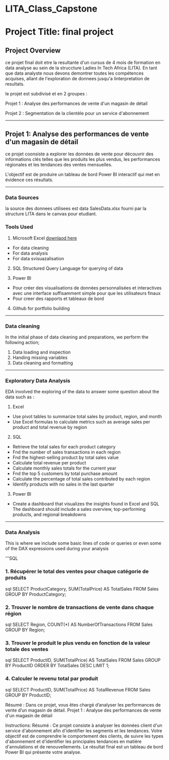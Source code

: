 # LITA_Class_Capstone

# Project Title: final project

## Project Overview
ce projet final doit etre la resultante d'un cursus de 4 mois de formation en data analyse au sein de la struccture Ladies In Tech Africa (LITA).
En tant que data analyste nous devons demontrer toutes les compétences acquises, allant de l'exploration de donnees jusqu'a linterpretation de resultats.

le projet est subdivisé et en 2 groupes :

Projet 1 : Analyse des performances de vente d'un magasin de détail

Projet 2 : Segmentation de la clientèle pour un service d'abonnement

-------------

## Projet 1: Analyse des performances de vente d'un magasin de détail

ce projet coonsiste a explorer les données de vente pour découvrir des informations clés telles que les produits les plus vendus, les performances
régionales et les tendances des ventes mensuelles. 

L'objectif est de produire un tableau de bord Power BI interactif qui met en évidence ces résultats.

-------

### Data Sources
la source des donnees utilisees est data SalesData.xlsx fourni par la structure LITA dans le canvas pour etudiant.

### Tools Used
1. Microsoft Excel [downlaod here](https://www.microsoft.com)
- For data cleaning
- For data analysis
- For data svisuazalisation
  
2. SQL Structured Query Language for querying of data
   
3. Power BI
- Pour créer des visualisations de données personnalisées et interactives avec une interface suffisamment simple pour que les utilisateurs finaux
- Pour creer des rapports et tableaux de bord

4. Github  for portfolio building

------

### Data cleaning
In the initial phase of data cleaning and preparations, we perform the following action;
1. Data loading and inspection
2. Handing missing variables
3. Data cleaning and formatting

-----

### Exploratory Data Analysis
EDA involved the exploring of the data to answer some question about the data such as :

1. Excel
- Use pivot tables to summarize total sales by product, region, and month
- Use Excel formulas to calculate metrics such as average sales per product and total revenue by region

2. SQL
- Retrieve the total sales for each product category
- Fnd the number of sales transactions in each region
- Fnd the highest-selling product by total sales value
- Calculate total revenue per product
- Calculate monthly sales totals for the current year
- Fnd the top 5 customers by total purchase amount
- Calculate the percentage of total sales contributed by each region
- Identify products with no sales in the last quarter

3. Power BI
- Create a dashboard that visualizes the insights found in Excel and SQL
The dashboard should include a sales overview, top-performing products, and regional breakdowns

-----

### Data Analysis
This is where we include some basic lines of code or queries or even some of the DAX expressions used during your analysis

'''SQL
### 1. Récupérer le total des ventes pour chaque catégorie de produits
sql
SELECT ProductCategory, SUM(TotalPrice) AS TotalSales
FROM Sales
GROUP BY ProductCategory;


### 2. Trouver le nombre de transactions de vente dans chaque région
sql
SELECT Region, COUNT(*) AS NumberOfTransactions
FROM Sales
GROUP BY Region;


### 3. Trouver le produit le plus vendu en fonction de la valeur totale des ventes
sql
SELECT ProductID, SUM(TotalPrice) AS TotalSales
FROM Sales
GROUP BY ProductID
ORDER BY TotalSales DESC
LIMIT 1;


### 4. Calculer le revenu total par produit
sql
SELECT ProductID, SUM(TotalPrice) AS TotalRevenue
FROM Sales
GROUP BY ProductID;








Résumé : Dans ce projet, vous êtes chargé d’analyser les performances de vente d’un magasin de détail.
Projet 1 : Analyse des performances de vente d'un magasin de détail

Instructions:
Résumé : Ce projet consiste à analyser les données client d'un service d'abonnement afin d'identifier les segments et les
tendances. Votre objectif est de comprendre le comportement des clients, de suivre les types d'abonnement et d'identifier
les principales tendances en matière d'annulations et de renouvellements. Le résultat final est un tableau de bord
Power BI qui présente votre analyse.
